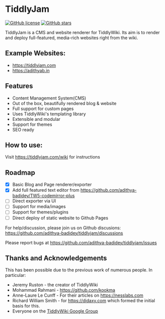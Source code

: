 # TiddlyJam

[![GitHub license](https://img.shields.io/github/license/adithya-badidey/tiddlyjam)](https://github.com/adithya-badidey/tiddlyjam/blob/master/LICENSE)
[![GitHub stars](https://img.shields.io/github/stars/adithya-badidey/tiddlyjam)](https://github.com/adithya-badidey/tiddlyjam/stargazers)

TiddlyJam is a CMS and website renderer for TiddlyWiki. Its aim is to render and deploy full-featured, media-rich websites right from the wiki.

## Example Websites:
- https://tiddlyjam.com
- https://adithyab.in

## Features
- Content Management System(CMS)
- Out of the box, beautifully rendered blog & website
- Full support for custom pages
- Uses TiddlyWiki's templating library
- Extensible and modular
- Support for themes
- SEO ready

## How to use:
Visit https://tiddlyjam.com/wiki for instructions

## Roadmap
- [x] Basic Blog and Page renderer/exporter
- [x] Add full featured text editor from https://github.com/adithya-badidey/TW5-codemirror-plus
- [ ] Direct exporter via UI
- [ ] Support for media/images
- [ ] Support for themes/plugins
- [ ] Direct deploy of static website to Github Pages

For help/discussion, please join us on Github discusions: https://github.com/adithya-badidey/tiddlyjam/discussions

Please report bugs at https://github.com/adithya-badidey/tiddlyjam/issues 

## Thanks and Acknowledgements
This has been possible due to the previous work of numerous people. In particular:
- Jeremy Ruston - the creator of TiddlyWiki
- Mohammad Rahmani - https://github.com/kookma
- Anne-Laure Le Cunff - For their articles on https://nesslabs.com
- Richard William Smith - for https://didaxy.com which formed the initial basis for this.
- Everyone on the [TiddlyWiki Google Group](https://groups.google.com/g/tiddlywiki)
